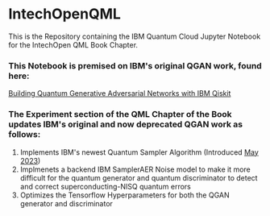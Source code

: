 # IntechOpenQML
This is the Repository containing the IBM Quantum Cloud Jupyter Notebook for the IntechOpen QML Book Chapter.

### This Notebook is premised on IBM's original QGAN work, found here:<br>
<a href="https://learn.qiskit.org/course/machine-learning/quantum-generative-adversarial-networks"> Building Quantum Generative Adversarial Networks with IBM Qiskit </a>
<br>
### The Experiment section of the QML Chapter of the Book updates IBM's original and now deprecated QGAN work as follows:<br>
1) Implements IBM's newest Quantum Sampler Algorithm (Introduced <a href="https://medium.com/qiskit/introducing-qiskit-machine-learning-0-6-25186b57bf97">May 2023</a>)<br>
2) Implmenets a backend IBM SamplerAER Noise model to make it more difficult for the quantum generator and quantum discriminator to detect and correct superconducting-NISQ quantum errors <br>
3) Optimizes the Tensorflow Hyperparameters for both the QGAN generator and discriminator
